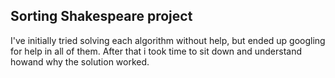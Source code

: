 ## Sorting Shakespeare project

I've initially tried solving each algorithm without help, but ended up googling for help in all of them. 
After that i took time to sit down and understand howand why the solution worked.
